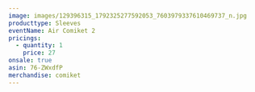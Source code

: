 ```yaml
---
image: images/129396315_1792325277592053_7603979337610469737_n.jpg
producttype: Sleeves
eventName: Air Comiket 2
pricings:
  - quantity: 1
    price: 27
onsale: true
asin: 76-ZWxdfP
merchandise: comiket
---
```

